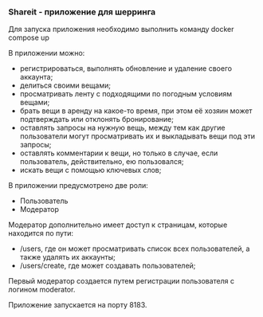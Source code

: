 ### Shareit - приложение для шерринга

Для запуска приложения необходимо выполнить команду docker compose up

В приложении можно:

- регистрироваться, выполнять обновление и удаление своего аккаунта;
- делиться своими вещами;
- просматривать ленту с подходящими по погодным условиям вещами;
- брать вещи в аренду на какое-то время, при этом её хозяин может подтверждать или отклонять бронирование;
- оставлять запросы на нужную вещь, между тем как другие пользователи могут просматривать их и выкладывать вещи под эти запросы;
- оставлять комментарии к вещи, но только в случае, если пользователь, действительно, ею пользовался;
- искать вещи с помощью ключевых слов;

В приложении предусмотрено две роли:

- Пользователь
- Модератор

Модератор дополнительно имеет доступ к страницам, которые находится по пути:
- /users, где он может просматривать список всех пользователей, а также удалять их аккаунты;
- /users/create, где может создавать пользователей;

Первый модератор создается путем регистрации пользователя с логином moderator.

Приложение запускается на порту 8183.